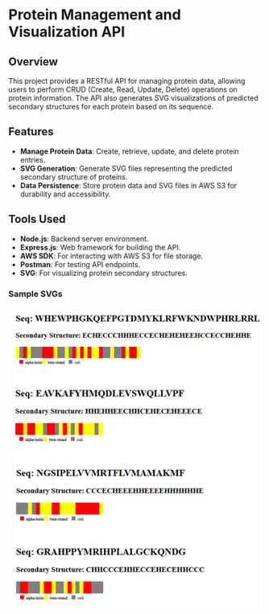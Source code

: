 # Protein Management and Visualization API


## Overview

This project provides a RESTful API for managing protein data, allowing users to perform CRUD (Create, Read, Update, Delete) operations on protein information. The API also generates SVG visualizations of predicted secondary structures for each protein based on its sequence.

## Features

- **Manage Protein Data**: Create, retrieve, update, and delete protein entries.
- **SVG Generation**: Generate SVG files representing the predicted secondary structure of proteins.
- **Data Persistence**: Store protein data and SVG files in AWS S3 for durability and accessibility.

## Tools Used

- **Node.js**: Backend server environment.
- **Express.js**: Web framework for building the API.
- **AWS SDK**: For interacting with AWS S3 for file storage.
- **Postman**: For testing API endpoints.
- **SVG**: For visualizing protein secondary structures.

### Sample SVGs
![Secondary Structure and SVGs](samples.png)
